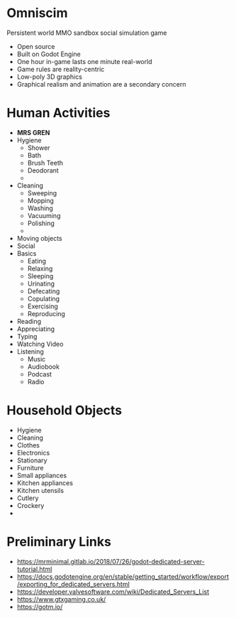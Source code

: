 # Omniscim

Persistent world MMO sandbox social simulation game

- Open source
- Built on Godot Engine
- One hour in-game lasts one minute real-world
- Game rules are reality-centric
- Low-poly 3D graphics
- Graphical realism and animation are a secondary concern 

# Human Activities

- **MRS GREN**
- Hygiene
  - Shower
  - Bath
  - Brush Teeth
  - Deodorant
  - 
- Cleaning
  - Sweeping
  - Mopping
  - Washing
  - Vacuuming
  - Polishing
  -
- Moving objects
- Social
- Basics
  - Eating
  - Relaxing
  - Sleeping
  - Urinating
  - Defecating
  - Copulating
  - Exercising
  - Reproducing
- Reading
- Appreciating
- Typing
- Watching Video
- Listening
  - Music
  - Audiobook
  - Podcast
  - Radio


# Household Objects
- Hygiene
- Cleaning
- Clothes
- Electronics
- Stationary
- Furniture
- Small appliances
- Kitchen appliances
- Kitchen utensils
- Cutlery
- Crockery
- 


# Preliminary Links
- https://mrminimal.gitlab.io/2018/07/26/godot-dedicated-server-tutorial.html
- https://docs.godotengine.org/en/stable/getting_started/workflow/export/exporting_for_dedicated_servers.html
- https://developer.valvesoftware.com/wiki/Dedicated_Servers_List
- https://www.gtxgaming.co.uk/
- https://gotm.io/
